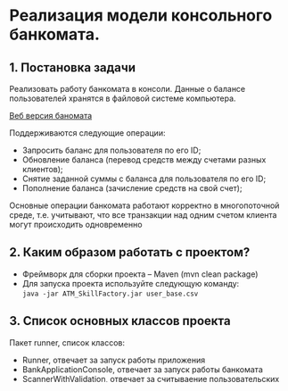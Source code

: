 #	Реализация модели консольного банкомата.
##	1. Постановка задачи

Реализовать работу банкомата в консоли. Данные о балансе пользователей хранятся в файловой системе компьютера.  
 
 [Веб версия баномата](https://github.com/Meshchaninov-A/ATM_Web_SkillFactory)  
 
Поддерживаются следующие операции:
* Запросить баланс для пользователя по его ID;
* Обновление баланса (перевод средств между счетами разных клиентов);
* Снятие заданной суммы с баланса для пользователя по его ID;
* Пополнение баланса (зачисление средств на свой счет);  

Основные операции банкомата работают корректно в многопоточной среде, т.е. учитывают, что все транзакции над одним счетом клиента могут происходить одновременно
## 2. Каким образом работать с проектом? 
* Фреймворк для сборки проекта – Maven (mvn clean package)
* Для запуска проекта используйте следующую команду:  
 `java -jar ATM_SkillFactory.jar user_base.csv`
## 3. Список основных классов проекта
Пакет runner, список классов:
* Runner, отвечает за запуск работы приложения
* BankApplicationConsole, отвечает за запуск работы банкомата
* ScannerWithValidation, отвечает за считываение пользовательских данных с консоли  

Пакет card, список классов:
* ClientSession, содерждит сессионные данные пользователя
* UserCard, реализует сущность банковская карточка пользователя
* UserCardOperations, реализует банковские операции с картами
* CardArray, обертка над коллекцией пользовательских карт системы  

Пакет card.operations, список интерфейсов и классов:
* Operation, интерфейс клиентской операции
* AddFundsOperation, реализует операцию добавления средств на счет клиента
* GetFundsInfoOperation, реализует операцию запроса баланса клиента
* TransferFundsOperation, реализует операцию перечисления средств
* WithdrawFundsOperation, реализует операцию снятия средств
* ResultOperation, результат клиентской операции
* OperationsEnum, данные для отображения пунктов в меню  

Пакет files
* FileUtil, реализует работу базовых функций по работе с файлами (чтение, запись)
* ProjectFileWorker, реализует валидацию файловой базы данных, чтение данных из файла в коллекцию CardArray и запись данных в файл из коллеции CardArray